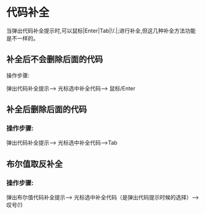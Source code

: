 # 代码补全

当弹出代码补全提示时,可以鼠标\|Enter\|Tab\|!\/.\|;进行补全,但这几种补全方法功能是不一样的。

## 补全后不会删除后面的代码

操作步骤:

弹出代码补全提示—&gt; 光标选中补全代码—&gt; 鼠标\/Enter

## 补全后删除后面的代码

### 操作步骤:

弹出代码补全提示—&gt; 光标选中补全代码—&gt;Tab



## 布尔值取反补全

### 操作步骤:



弹出布尔值代码补全提示—&gt; 光标选中补全代码（是弹出代码提示时候的选择）—&gt; 叹号\(!\)

